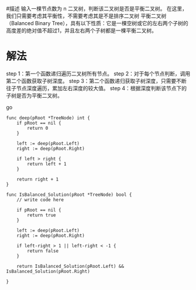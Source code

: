 #描述
输入一棵节点数为 n 二叉树，判断该二叉树是否是平衡二叉树。
在这里，我们只需要考虑其平衡性，不需要考虑其是不是排序二叉树
平衡二叉树（Balanced Binary Tree），具有以下性质：它是一棵空树或它的左右两个子树的高度差的绝对值不超过1，并且左右两个子树都是一棵平衡二叉树。


# 解法

step 1：第一个函数递归遍历二叉树所有节点。
step 2：对于每个节点判断，调用第二个函数获取子树深度。
step 3：第二个函数递归获取子树深度，只需要不断往子节点深度遍历，累加左右深度的较大值。
step 4：根据深度判断该节点下的子树是否为平衡二叉树。

go

```
func deep(pRoot *TreeNode) int {
	if pRoot == nil {
		return 0
	}

	left := deep(pRoot.Left)
	right := deep(pRoot.Right)

	if left > right {
		return left + 1
	}

	return right + 1
}

func IsBalanced_Solution(pRoot *TreeNode) bool {
	// write code here

	if pRoot == nil {
		return true
	}

	left := deep(pRoot.Left)
	right := deep(pRoot.Right)

	if left-right > 1 || left-right < -1 {
		return false
	}

	return IsBalanced_Solution(pRoot.Left) && IsBalanced_Solution(pRoot.Right)

}
```